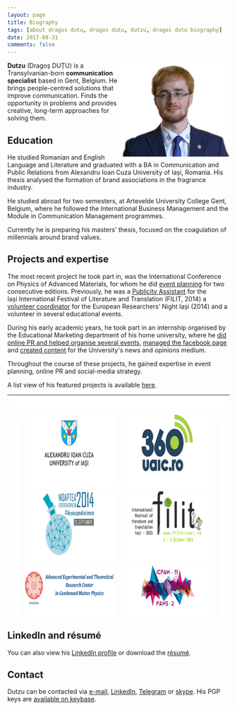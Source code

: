 ```yaml
---
layout: page
title: Biography
tags: [about dragos dutu, dragos dutu, dutzu, dragos dutu biography]
date: 2017-08-31
comments: false
---
```



<img src="/assets/img/dragos-dutu_transparency.png" style="float: right;" />

<b>Dutzu</b> (Dragoș DUȚU) is a Transylvanian-born <b>communication specialist</b> based in Gent, Belgium. He brings people-centred solutions that improve communication. Finds the opportunity in problems and provides creative, long-term approaches for solving them.


## Education

He studied Romanian and English Language and Literature and graduated with a BA in Communication and Public Relations from Alexandru Ioan Cuza University of Iași, Romania. His thesis analysed the formation of brand associations in the fragrance industry.

He studied abroad for two semesters, at Artevelde University College Gent, Belgium, where he followed the International Business Management and the Module in Communication Management programmes.

Currently he is preparing his masters’ thesis, focused on the coagulation of millennials around brand values.

## Projects and expertise
The most recent project he took part in, was the International Conference on Physics of Advanced Materials, for whom he did [event planning](/icpam/) for two consecutive editions. Previously, he was a [Publicity Assistant](/filit/) for the Iași International Festival of Literature and Translation (FILIT, 2014) a [volunteer coordinator](/ern-2014/) for the European Researchers’ Night Iași (2014) and a volunteer in several educational events.

During his early academic years, he took part in an internship organised by the Educational Marketing department of his home university, where he [did online PR and helped organise several events](/UAIC/), [managed the facebook page](/UAIC-fb/) and [created content](/360UAIC/) for the University's news and opinions medium.

Throughout the course of these projects, he gained expertise in event planning, online PR and social-media strategy.

A list view of his featured projects is available [here](/projects/).

<!-- Save for Web Slices (Untitled-1) -->
<table id="Table_01" width="690" height="504" border="0" cellpadding="0" cellspacing="0">
	<tr>
		<td colspan="4">
			<img src="/assets/img/projects/projects_01.gif" width="690" height="33" alt=""></td>
	</tr>
	<tr>
		<td rowspan="3">
			<img src="/assets/img/projects/projects_02.gif" width="29" height="471" alt=""></td>
		<td>
			<a href="/uaic/">
				<img src="/assets/img/projects/uaic.gif" width="314" height="167" border="0" alt=""></a></td>
		<td>
			<a href="/360UAIC/">
				<img src="/assets/img/projects/360UAIC.gif" width="323" height="167" border="0" alt=""></a></td>
		<td rowspan="3">
			<img src="/assets/img/projects/projects_05.gif" width="24" height="471" alt=""></td>
	</tr>
	<tr>
		<td>
			<a href="/ern-2014/">
				<img src="/assets/img/projects/ERN.gif" width="314" height="160" border="0" alt=""></a></td>
		<td>
			<a href="/filit/">
				<img src="/assets/img/projects/FILIT.gif" width="323" height="160" border="0" alt=""></a></td>
	</tr>
	<tr>
		<td>
            <a href="/icpam/">
                <img src="/assets/img/projects/projects_08.gif" width="314" height="144" alt=""></a></td>
		<td>
			<a href="/icpam/">
				<img src="/assets/img/projects/ICPAM.png" width="323" height="144" border="0" alt=""></a></td>
	</tr>
</table>
<!-- End Save for Web Slices -->


## LinkedIn and résumé
You can also view his [LinkedIn profile](https://linkedin.com/in/dragosdutu) or download the [résumé](/assets/img/DragosDUTU-web_résumé-EN.pdf).
## Contact

Dutzu can be contacted via [e-mail](mailto:dragos@dutzu.eu), [LinkedIn](https://linkedin.com/in/dragosdutu), [Telegram](https://t.me/dragosdutu) or [skype](https://is.gd/calldragos). His PGP keys are [available on keybase](https://keybase.io/dragosdutu).
